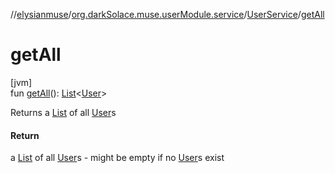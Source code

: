 //[elysianmuse](../../../index.md)/[org.darkSolace.muse.userModule.service](../index.md)/[UserService](index.md)/[getAll](get-all.md)

# getAll

[jvm]\
fun [getAll](get-all.md)(): [List](https://kotlinlang.org/api/latest/jvm/stdlib/kotlin.collections/-list/index.html)&lt;[User](../../org.darkSolace.muse.userModule.model/-user/index.md)&gt;

Returns a [List](https://kotlinlang.org/api/latest/jvm/stdlib/kotlin.collections/-list/index.html) of all [User](../../org.darkSolace.muse.userModule.model/-user/index.md)s

#### Return

a [List](https://kotlinlang.org/api/latest/jvm/stdlib/kotlin.collections/-list/index.html) of all [User](../../org.darkSolace.muse.userModule.model/-user/index.md)s - might be empty if no [User](../../org.darkSolace.muse.userModule.model/-user/index.md)s exist
